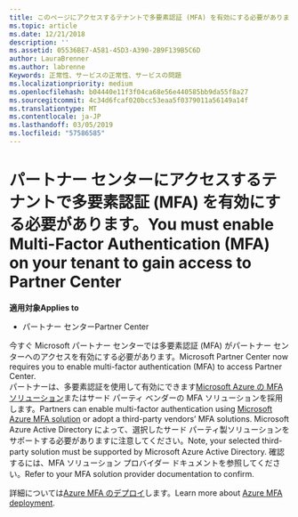 ```yaml
---
title: このページにアクセスするテナントで多要素認証 (MFA) を有効にする必要があります |パートナー センター
ms.topic: article
ms.date: 12/21/2018
description: ''
ms.assetid: 05536BE7-A581-45D3-A390-2B9F139B5C6D
author: LauraBrenner
ms.author: labrenne
Keywords: 正常性、サービスの正常性、サービスの問題
ms.localizationpriority: medium
ms.openlocfilehash: b04440e11f3f04ca68e56e440585bb9da55f8a27
ms.sourcegitcommit: 4c34d6fcaf020bcc53eaa5f0379011a56149a14f
ms.translationtype: MT
ms.contentlocale: ja-JP
ms.lasthandoff: 03/05/2019
ms.locfileid: "57586585"
---
```

# <a name="you-must-enable-multi-factor-authentication-mfa-on-your-tenant-to-gain-access-to-partner-center"></a><span data-ttu-id="4c1b9-103">パートナー センターにアクセスするテナントで多要素認証 (MFA) を有効にする必要があります。</span><span class="sxs-lookup"><span data-stu-id="4c1b9-103">You must enable Multi-Factor Authentication (MFA) on your tenant to gain access to Partner Center</span></span>

<span data-ttu-id="4c1b9-104">**適用対象**</span><span class="sxs-lookup"><span data-stu-id="4c1b9-104">**Applies to**</span></span>

- <span data-ttu-id="4c1b9-105">パートナー センター</span><span class="sxs-lookup"><span data-stu-id="4c1b9-105">Partner Center</span></span>


<span data-ttu-id="4c1b9-106">今すぐ Microsoft パートナー センターでは多要素認証 (MFA) がパートナー センターへのアクセスを有効にする必要があります。</span><span class="sxs-lookup"><span data-stu-id="4c1b9-106">Microsoft Partner Center now requires you to enable multi-factor authentication (MFA) to access Partner Center.</span></span>  
<span data-ttu-id="4c1b9-107">パートナーは、多要素認証を使用して有効にできます[Microsoft Azure の MFA ソリューション](https://docs.microsoft.com/en-us/azure/active-directory/authentication/concept-mfa-howitworks)またはサード パーティ ベンダーの MFA ソリューションを採用します。</span><span class="sxs-lookup"><span data-stu-id="4c1b9-107">Partners can enable multi-factor authentication using [Microsoft Azure MFA solution](https://docs.microsoft.com/en-us/azure/active-directory/authentication/concept-mfa-howitworks) or adopt a third-party vendors’ MFA solutions.</span></span> <span data-ttu-id="4c1b9-108">Microsoft Azure Active Directory によって、選択したサード パーティ製ソリューションをサポートする必要がありますに注意してください。</span><span class="sxs-lookup"><span data-stu-id="4c1b9-108">Note, your selected third-party solution must be supported by Microsoft Azure Active Directory.</span></span> <span data-ttu-id="4c1b9-109">確認するには、MFA ソリューション プロバイダー ドキュメントを参照してください。</span><span class="sxs-lookup"><span data-stu-id="4c1b9-109">Refer to your MFA solution provider documentation to confirm.</span></span> 

<span data-ttu-id="4c1b9-110">詳細については[Azure MFA のデプロイ](https://docs.microsoft.com/en-us/azure/active-directory/authentication/howto-mfa-getstarted)します。</span><span class="sxs-lookup"><span data-stu-id="4c1b9-110">Learn more about [Azure MFA deployment](https://docs.microsoft.com/en-us/azure/active-directory/authentication/howto-mfa-getstarted).</span></span> 
 
